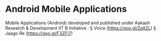 # Android Mobile Applications

Mobile Applications (Android) developed and published under Aakash Research & Development IIT B Initiative :
§	Voice		(https://goo.gl/ZajtZL)
§	Jaago Re 	(https://goo.gl/F3ZFj7)
